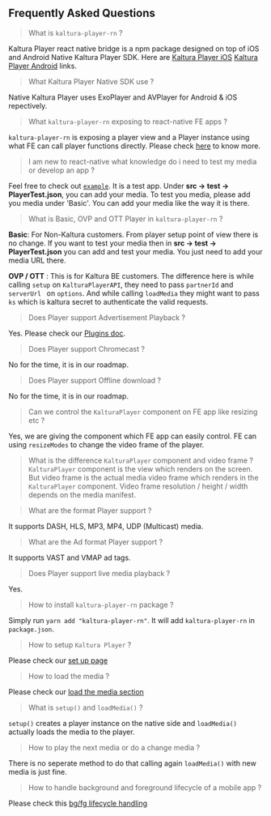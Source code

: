 ## Frequently Asked Questions

> What is `kaltura-player-rn` ?

Kaltura Player react native bridge is a npm package designed on top of iOS and Android Native Kaltura Player SDK. Here are [Kaltura Player iOS](https://github.com/kaltura/kaltura-player-ios) [Kaltura Player Android](https://github.com/kaltura/kaltura-player-android) links.

> What Kaltura Player Native SDK use ?

Native Kaltura Player uses ExoPlayer and AVPlayer for Android & iOS repectively.

> What `kaltura-player-rn` exposing to react-native FE apps ?

`kaltura-player-rn` is exposing a player view <KalturaPlayer> and a Player instance using what FE can call player functions directly. 
Please check [here](../README.md) to know more.

> I am new to react-native what knowledge do i need to test my media or develop an app ?

Feel free to check out [`example`](https://github.com/kaltura/kaltura-player-rn/tree/develop/example). It is a test app. Under **src -> test -> PlayerTest.json**, you can add your media.
To test you media, please add you media under 'Basic'. You can add your media like the way it is there.

> What is Basic, OVP and OTT Player in `kaltura-player-rn` ?

**Basic**: For Non-Kaltura customers. From player setup point of view there is no change. If you want to test your media then in **src -> test -> PlayerTest.json** you can add and test your media. You just need to add your media URL there.

**OVP / OTT** : This is for Kaltura BE customers. The difference here is while calling `setup` on `KalturaPlayerAPI`, they need to pass `partnerId` and `serverUrl ` on `options`. And while calling `loadMedia` they might want to pass `ks` which is kaltura secret to authenticate the valid requests.

> Does Player support Advertisement Playback ?

Yes. Please check our [Plugins doc](./player-plugins.md).

> Does Player support Chromecast ?

No for the time, it is in our roadmap.

> Does Player support Offline download ?

No for the time, it is in our roadmap.

> Can we control the `KalturaPlayer` component on FE app like resizing etc ?

Yes, we are giving the component which FE app can easily control. FE can using `resizeModes` to change the video frame of the player.

> What is the difference `KalturaPlayer` component and video frame ?
`KalturaPlayer` component is the view which renders on the screen. But video frame is the actual media video frame which renders in the `KalturaPlayer` component. Video frame resolution / height / width depends on the media manifest.

> What are the format Player support ?

It supports DASH, HLS, MP3, MP4, UDP (Multicast) media.

> What are the Ad format Player support ?

It supports VAST and VMAP ad tags.

> Does Player support live media playback ?

Yes.

> How to install `kaltura-player-rn` package ?

Simply run `yarn add "kaltura-player-rn"`. It will add `kaltura-player-rn` in `package.json`.

> How to setup `Kaltura Player` ?

Please check our [set up page](./player-functions.md#setup)

> How to load the media ?

Please check our [load the media section](./player-functions.md#load-the-player)

> What is `setup()` and `loadMedia()` ?

`setup()` creates a player instance on the native side and `loadMedia()` actually loads the media to the player.

> How to play the next media or do a change media ?

There is no seperate method to do that calling again `loadMedia()` with new media is just fine.

> How to handle background and foreground lifecycle of a mobile app ?

Please check this [bg/fg lifecycle handling](./player-functions.md#handle-background-and-foreground-application-behaviour) 
